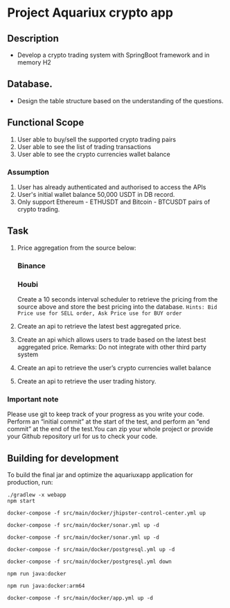 # Project Aquariux crypto app

## Description

- Develop a crypto trading system with SpringBoot framework and in memory H2

## Database.

- Design the table structure based on the understanding of the questions.

## Functional Scope

1. User able to buy/sell the supported crypto trading pairs
2. User able to see the list of trading transactions
3. User able to see the crypto currencies wallet balance

### Assumption

1. User has already authenticated and authorised to access the APIs
2. User's initial wallet balance 50,000 USDT in DB record.
3. Only support Ethereum - ETHUSDT and Bitcoin - BTCUSDT pairs of crypto trading.

## Task

1. Price aggregation from the source below:

   ### Binance

   [url binance api]: https://api.binance.com/api/v3/ticker/bookTicker

   ### Houbi

   [url houbi api]: https://api.huobi.pro/market/tickers

   Create a 10 seconds interval scheduler to retrieve the pricing from the source above and store the best pricing into the database.
   `Hints: Bid Price use for SELL order, Ask Price use for BUY order`

2. Create an api to retrieve the latest best aggregated price.
3. Create an api which allows users to trade based on the latest best aggregated price.
   Remarks: Do not integrate with other third party system
4. Create an api to retrieve the user’s crypto currencies wallet balance
5. Create an api to retrieve the user trading history.

### Important note

Please use git to keep track of your progress as you write your code. Perform an “initial commit” at the start of the test, and perform an “end commit” at the end of the test.You can zip your whole project or provide your Github repository url for us to check your code.

## Building for development

To build the final jar and optimize the aquariuxapp application for production, run:

```
./gradlew -x webapp
npm start
```

```
docker-compose -f src/main/docker/jhipster-control-center.yml up
```

```
docker-compose -f src/main/docker/sonar.yml up -d
```

```
docker-compose -f src/main/docker/sonar.yml up -d
```

```
docker-compose -f src/main/docker/postgresql.yml up -d
```

```
docker-compose -f src/main/docker/postgresql.yml down
```

```
npm run java:docker
```

```
npm run java:docker:arm64
```

```
docker-compose -f src/main/docker/app.yml up -d
```
